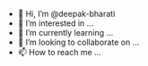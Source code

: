 - 👋 Hi, I’m @deepak-bharati
- 👀 I’m interested in ...
- 🌱 I’m currently learning ...
- 💞️ I’m looking to collaborate on ...
- 📫 How to reach me ...

<!---
deepak-bharati/deepak-bharati is a ✨ special ✨ repository because its `README.md` (this file) appears on your GitHub profile.
You can click the Preview link to take a look at your changes.
--->
